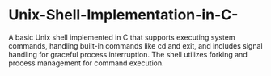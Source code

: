 # Unix-Shell-Implementation-in-C-
A basic Unix shell implemented in C that supports executing system commands, handling built-in commands like cd and exit, and includes signal handling for graceful process interruption. The shell utilizes forking and process management for command execution.
